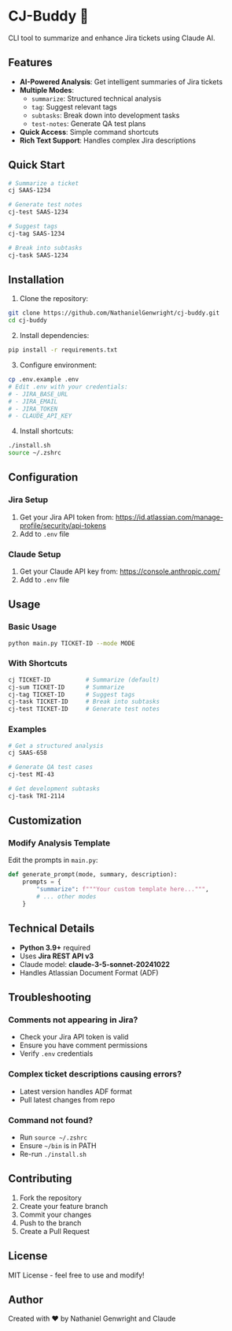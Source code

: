 # CJ-Buddy 🤖

CLI tool to summarize and enhance Jira tickets using Claude AI.

## Features

- **AI-Powered Analysis**: Get intelligent summaries of Jira tickets
- **Multiple Modes**:
  - `summarize`: Structured technical analysis
  - `tag`: Suggest relevant tags
  - `subtasks`: Break down into development tasks
  - `test-notes`: Generate QA test plans
- **Quick Access**: Simple command shortcuts
- **Rich Text Support**: Handles complex Jira descriptions

## Quick Start

```bash
# Summarize a ticket
cj SAAS-1234

# Generate test notes
cj-test SAAS-1234

# Suggest tags
cj-tag SAAS-1234

# Break into subtasks
cj-task SAAS-1234
```

## Installation

1. Clone the repository:
```bash
git clone https://github.com/NathanielGenwright/cj-buddy.git
cd cj-buddy
```

2. Install dependencies:
```bash
pip install -r requirements.txt
```

3. Configure environment:
```bash
cp .env.example .env
# Edit .env with your credentials:
# - JIRA_BASE_URL
# - JIRA_EMAIL  
# - JIRA_TOKEN
# - CLAUDE_API_KEY
```

4. Install shortcuts:
```bash
./install.sh
source ~/.zshrc
```

## Configuration

### Jira Setup
1. Get your Jira API token from: https://id.atlassian.com/manage-profile/security/api-tokens
2. Add to `.env` file

### Claude Setup
1. Get your Claude API key from: https://console.anthropic.com/
2. Add to `.env` file

## Usage

### Basic Usage
```bash
python main.py TICKET-ID --mode MODE
```

### With Shortcuts
```bash
cj TICKET-ID          # Summarize (default)
cj-sum TICKET-ID      # Summarize
cj-tag TICKET-ID      # Suggest tags
cj-task TICKET-ID     # Break into subtasks
cj-test TICKET-ID     # Generate test notes
```

### Examples
```bash
# Get a structured analysis
cj SAAS-658

# Generate QA test cases
cj-test MI-43

# Get development subtasks
cj-task TRI-2114
```

## Customization

### Modify Analysis Template
Edit the prompts in `main.py`:

```python
def generate_prompt(mode, summary, description):
    prompts = {
        "summarize": f"""Your custom template here...""",
        # ... other modes
    }
```

## Technical Details

- **Python 3.9+** required
- Uses **Jira REST API v3**
- Claude model: **claude-3-5-sonnet-20241022**
- Handles Atlassian Document Format (ADF)

## Troubleshooting

### Comments not appearing in Jira?
- Check your Jira API token is valid
- Ensure you have comment permissions
- Verify `.env` credentials

### Complex ticket descriptions causing errors?
- Latest version handles ADF format
- Pull latest changes from repo

### Command not found?
- Run `source ~/.zshrc`
- Ensure `~/bin` is in PATH
- Re-run `./install.sh`

## Contributing

1. Fork the repository
2. Create your feature branch
3. Commit your changes
4. Push to the branch
5. Create a Pull Request

## License

MIT License - feel free to use and modify!

## Author

Created with ❤️ by Nathaniel Genwright and Claude